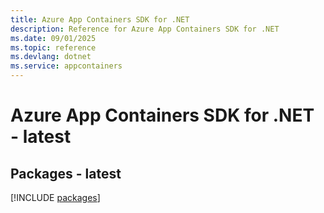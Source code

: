 ```yaml
---
title: Azure App Containers SDK for .NET
description: Reference for Azure App Containers SDK for .NET
ms.date: 09/01/2025
ms.topic: reference
ms.devlang: dotnet
ms.service: appcontainers
---
```

# Azure App Containers SDK for .NET - latest
## Packages - latest
[!INCLUDE [packages](app-containers-index.md)]